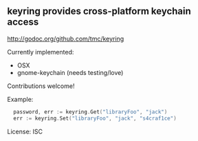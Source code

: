 keyring provides cross-platform keychain access
-----------------------------------------------
http://godoc.org/github.com/tmc/keyring

Currently implemented:
- OSX
- gnome-keychain (needs testing/love)

Contributions welcome!

Example:

```go
  password, err := keyring.Get("libraryFoo", "jack")
  err := keyring.Set("libraryFoo", "jack", "s4craf1ce")
```
License: ISC
